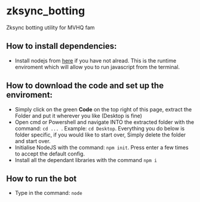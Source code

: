 # zksync_botting
Zksync botting utility for MVHQ fam

## How to install dependencies:
 - Install nodejs from [here](https://nodejs.org/en) if you have not alread. This is the runtime enviroment which will allow you to run javascript from the terminal.

## How to download the code and set up the enviroment:
 - Simply click on the green **Code** on the top right of this page, extract the Folder and put it wherever you like (Desktop is fine)
 - Open cmd or Powershell and navigate INTO the extracted folder with the command: `cd ... `. Example: `cd Desktop`. Everything you do below is folder specific, if you would like to start over, Simply delete the folder and start over.
 - Initialise NodeJS with the command: `npm init`. Press enter a few times to accept the default config.
 - Install all the dependant libraries with the command `npm i`

## How to run the bot
 - Type in the command: `node `
